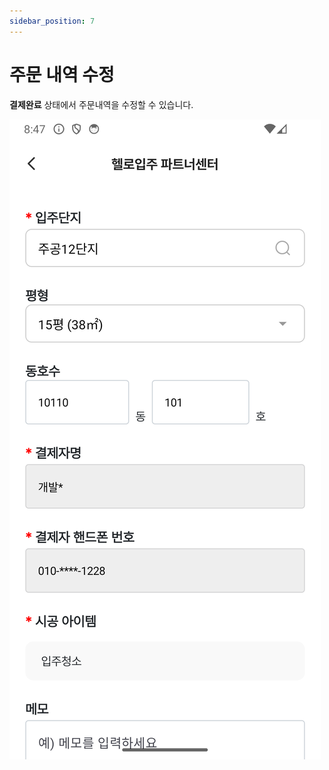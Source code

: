 ```yaml
---
sidebar_position: 7
---
```



# 주문 내역 수정 

**결제완료** 상태에서 주문내역을 수정할 수 있습니다.

![modifyuserInfo](./img/modifyuserInfo.png)
